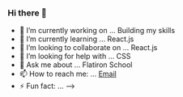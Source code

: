 ### Hi there 👋


- 🔭 I’m currently working on ... Building my skills
- 🌱 I’m currently learning ... React.js
- 👯 I’m looking to collaborate on ... React.js
- 🤔 I’m looking for help with ... CSS
- 💬 Ask me about ... Flatiron School
- 📫 How to reach me: ... [Email](maxfieldrabin@gmail.com)
- ⚡ Fun fact: ...
-->
